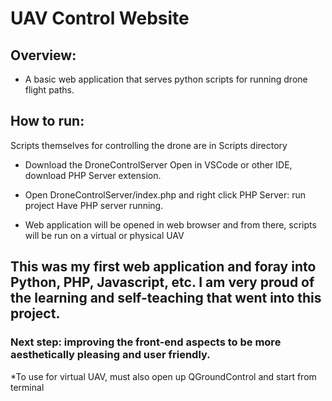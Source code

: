 # UAV Control Website 
## Overview:
- A basic web application that serves python scripts for running drone flight paths. 
## How to run:
Scripts themselves for controlling the drone are in Scripts directory

- Download the DroneControlServer
Open in VSCode or other IDE, download PHP Server extension.

- Open DroneControlServer/index.php and right click PHP Server: run project 
Have PHP server running.

- Web application will be opened in web browser and from there, scripts will be run on a virtual or physical UAV

## This was my first web application and foray into Python, PHP, Javascript, etc. I am very proud of the learning and self-teaching that went into this project. 

### Next step: improving the front-end aspects to be more aesthetically pleasing and user friendly. 

*To use for virtual UAV, must also open up QGroundControl and start from terminal
